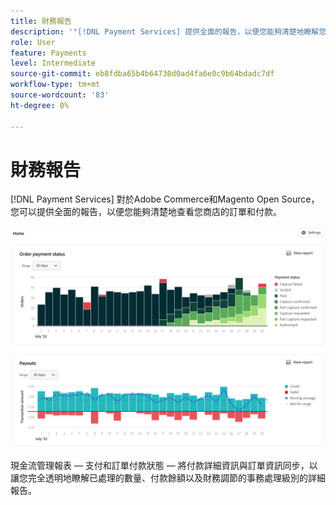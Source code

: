 ```yaml
---
title: 財務報告
description: '"[!DNL Payment Services] 提供全面的報告，以便您能夠清楚地瞭解您商店的訂單和付款。」'
role: User
feature: Payments
level: Intermediate
source-git-commit: eb8fdba65b4b64730d0ad4fa6e0c9b64bdadc7df
workflow-type: tm+mt
source-wordcount: '83'
ht-degree: 0%

---
```


# 財務報告

[!DNL Payment Services] 對於Adobe Commerce和Magento Open Source，您可以提供全面的報告，以便您能夠清楚地查看您商店的訂單和付款。

![財務報告視圖](assets/reports-view.png)

現金流管理報表 — 支付和訂單付款狀態 — 將付款詳細資訊與訂單資訊同步，以讓您完全透明地瞭解已處理的數量、付款餘額以及財務調節的事務處理級別的詳細報告。
